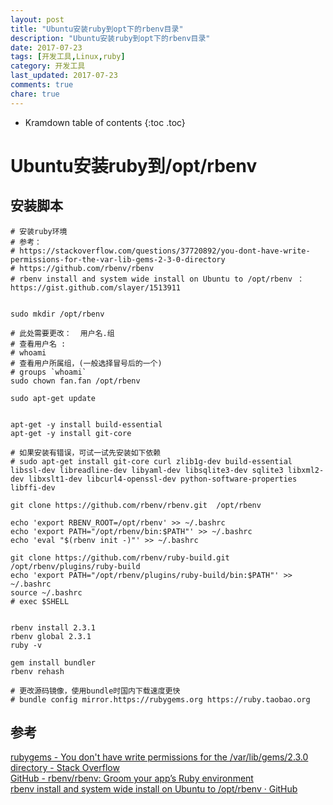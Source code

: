 ```yaml
---
layout: post
title: "Ubuntu安装ruby到opt下的rbenv目录"
description: "Ubuntu安装ruby到opt下的rbenv目录"
date: 2017-07-23
tags: [开发工具,Linux,ruby]
category: 开发工具
last_updated: 2017-07-23
comments: true
chare: true
---
```


* Kramdown table of contents
{:toc .toc}




# Ubuntu安装ruby到/opt/rbenv


## 安装脚本

```shell
# 安装ruby环境
# 参考： 
# https://stackoverflow.com/questions/37720892/you-dont-have-write-permissions-for-the-var-lib-gems-2-3-0-directory
# https://github.com/rbenv/rbenv
# rbenv install and system wide install on Ubuntu to /opt/rbenv ： https://gist.github.com/slayer/1513911


sudo mkdir /opt/rbenv

# 此处需要更改：  用户名.组
# 查看用户名 : 
# whoami
# 查看用户所属组，(一般选择冒号后的一个)
# groups `whoami`
sudo chown fan.fan /opt/rbenv 

sudo apt-get update 


apt-get -y install build-essential
apt-get -y install git-core

# 如果安装有错误，可试一试先安装如下依赖
# sudo apt-get install git-core curl zlib1g-dev build-essential libssl-dev libreadline-dev libyaml-dev libsqlite3-dev sqlite3 libxml2-dev libxslt1-dev libcurl4-openssl-dev python-software-properties libffi-dev

git clone https://github.com/rbenv/rbenv.git  /opt/rbenv

echo 'export RBENV_ROOT=/opt/rbenv' >> ~/.bashrc
echo 'export PATH="/opt/rbenv/bin:$PATH"' >> ~/.bashrc
echo 'eval "$(rbenv init -)"' >> ~/.bashrc

git clone https://github.com/rbenv/ruby-build.git  /opt/rbenv/plugins/ruby-build
echo 'export PATH="/opt/rbenv/plugins/ruby-build/bin:$PATH"' >> ~/.bashrc
source ~/.bashrc
# exec $SHELL 


rbenv install 2.3.1
rbenv global 2.3.1
ruby -v

gem install bundler
rbenv rehash

# 更改源码镜像，使用bundle时国内下载速度更快
# bundle config mirror.https://rubygems.org https://ruby.taobao.org
```

## 参考

[rubygems - You don't have write permissions for the /var/lib/gems/2.3.0 directory - Stack Overflow](https://stackoverflow.com/questions/37720892/you-dont-have-write-permissions-for-the-var-lib-gems-2-3-0-directory "rubygems - You don't have write permissions for the /var/lib/gems/2.3.0 directory - Stack Overflow")    
[GitHub - rbenv/rbenv: Groom your app’s Ruby environment](https://github.com/rbenv/rbenv "GitHub - rbenv/rbenv: Groom your app’s Ruby environment")    
[rbenv install and system wide install on Ubuntu to /opt/rbenv · GitHub](https://gist.github.com/slayer/1513911 "rbenv install and system wide install on Ubuntu to /opt/rbenv · GitHub")   
